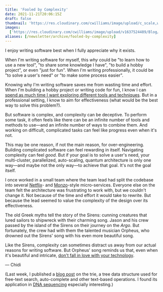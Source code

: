 ```yaml
---
title: 'Fooled by Complexity'
date: 2021-11-21T20:06:15Z
draft: false
thumbnail: 'https://res.cloudinary.com/cwilliams/image/upload/c_scale,w_300/v1637524489/Blog/lieborf03.webp'
images:
  ['https://res.cloudinary.com/cwilliams/image/upload/v1637524489/Blog/lieborf03.webp']
aliases: [/newsletter/archive/fooled-by-complexity]
---
```


I enjoy writing software best when I fully appreciate why it exists.

When I'm writing software for myself, this _why_ could be "to learn how to use a new tool", "to share some knowledge I have", "to build a hobby project", or even "just for fun". When I'm writing professionally, it could be "to solve a user's need" or "to make some process easier".

Knowing why I'm writing software saves me from wasting time and effort. When I'm building a hobby project or writing code for fun, I know I can [spend as much time I want exploring different tools and techniques](https://twitter.com/chidiwilliams__/status/1428097210269552649). But in a professional setting, I know to aim for effectiveness (what would be the best way to solve this problem?).

But software is complex, and complexity can be deceptive. To perform some task, it often feels like there can be an infinite number of tools and methods to use—and an infinite number of ways to combine them. And working on difficult, complicated tasks can feel like progress even when it's not.

This may be one reason, if not the main reason, for over-engineering. Building complicated software can feel rewarding in itself. Navigating complexity can feel _good_. But if your goal is to solve a user's need, your multi-cluster, parallelized, auto-scaling, quantum architecture is only one way—and maybe not the only way—to achieve that goal. It's not the goal itself.

I once worked in a small team where the team lead had split the codebase into several [Netflix](https://www.youtube.com/watch?v=CZ3wIuvmHeM)- and [Monzo](https://www.youtube.com/watch?v=t7iVCIYQbgk)-style micro-services. Everyone else on the team felt the architecture was frustrating to work with, but we couldn't change it. Not because of the time and effort it would take to rewrite. But because the lead seemed to value the complexity of the design over its effectiveness.

The old Greek myths tell the story of the Sirens: cunning creatures that lured sailors to shipwreck with their charming song. Jason and his crew passed by the island of the Sirens on their journey on the _Argo_. But fortunately, the crew had with them the talented musician Orpheus, who drowned out the Sirens' song with his even more beautiful song.

Like the Sirens, complexity can sometimes distract us away from our actual reasons for writing software. But Orpheus' song reminds us that, even when it's beautiful and intricate, [don't fall in love with your technology](https://prog21.dadgum.com/128.html).

— Chidi

(Last week, I published a [blog post](https://chidiwilliams.com/post/text-search-with-tries/) on the trie, a tree data structure used for free-text search, auto-complete and other text-based operations. I found its application in [DNA sequencing](https://www.youtube.com/watch?v=9U0ynguwoNA) especially interesting.)
